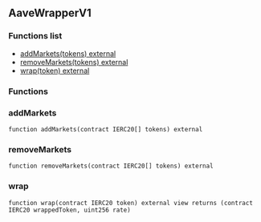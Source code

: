
## AaveWrapperV1

### Functions list
- [addMarkets(tokens) external](#addmarkets)
- [removeMarkets(tokens) external](#removemarkets)
- [wrap(token) external](#wrap)

### Functions
### addMarkets

```solidity
function addMarkets(contract IERC20[] tokens) external
```

### removeMarkets

```solidity
function removeMarkets(contract IERC20[] tokens) external
```

### wrap

```solidity
function wrap(contract IERC20 token) external view returns (contract IERC20 wrappedToken, uint256 rate)
```

